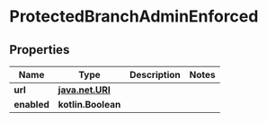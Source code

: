
# ProtectedBranchAdminEnforced

## Properties
Name | Type | Description | Notes
------------ | ------------- | ------------- | -------------
**url** | [**java.net.URI**](java.net.URI.md) |  | 
**enabled** | **kotlin.Boolean** |  | 



